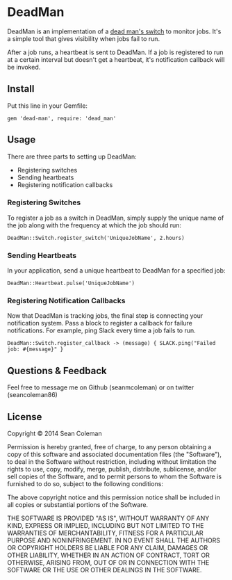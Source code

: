 # DeadMan
DeadMan is an implementation of a [dead man's switch](https://en.wikipedia.org/wiki/Dead_man%27s_switch) to monitor jobs. It's a simple tool that gives visibility  when jobs fail to run.

After a job runs, a heartbeat is sent to DeadMan. If a job is registered to run at a certain interval but doesn't get a heartbeat, it's notification callback will be invoked.

## Install
Put this line in your Gemfile:

    gem 'dead-man', require: 'dead_man'

## Usage
There are three parts to setting up DeadMan:
- Registering switches
- Sending heartbeats
- Registering notification callbacks

### Registering Switches
To register a job as a switch in DeadMan, simply supply the  unique name of the job along with the frequency at which the job should run:

    DeadMan::Switch.register_switch('UniqueJobName', 2.hours)

### Sending Heartbeats
In your application, send a unique heartbeat to DeadMan for a specified job:

    DeadMan::Heartbeat.pulse('UniqueJobName')

### Registering Notification Callbacks
Now that DeadMan is tracking jobs, the final step is connecting your notification system. Pass a block to register a callback for failure notifications. For example, ping Slack every time a job fails to run.

    DeadMan::Switch.register_callback -> (message) { SLACK.ping("Failed job: #{message}" }

## Questions & Feedback
Feel free to message me on Github (seanmcoleman) or on twitter (seancoleman86)

## License
Copyright © 2014 Sean Coleman

Permission is hereby granted, free of charge, to any person obtaining a copy of this software and associated documentation files (the "Software"), to deal in the Software without restriction, including without limitation the rights to use, copy, modify, merge, publish, distribute, sublicense, and/or sell copies of the Software, and to permit persons to whom the Software is furnished to do so, subject to the following conditions:

The above copyright notice and this permission notice shall be included in all copies or substantial portions of the Software.

THE SOFTWARE IS PROVIDED "AS IS", WITHOUT WARRANTY OF ANY KIND, EXPRESS OR IMPLIED, INCLUDING BUT NOT LIMITED TO THE WARRANTIES OF MERCHANTABILITY, FITNESS FOR A PARTICULAR PURPOSE AND NONINFRINGEMENT. IN NO EVENT SHALL THE AUTHORS OR COPYRIGHT HOLDERS BE LIABLE FOR ANY CLAIM, DAMAGES OR OTHER LIABILITY, WHETHER IN AN ACTION OF CONTRACT, TORT OR OTHERWISE, ARISING FROM, OUT OF OR IN CONNECTION WITH THE SOFTWARE OR THE USE OR OTHER DEALINGS IN THE SOFTWARE.
